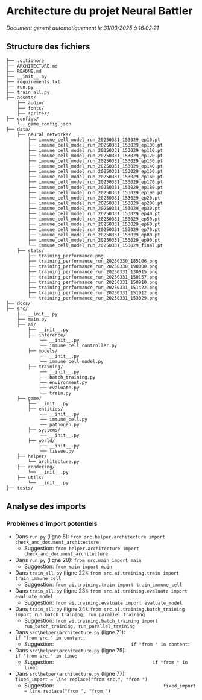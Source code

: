# Architecture du projet Neural Battler

*Document généré automatiquement le 31/03/2025 à 16:02:21*

## Structure des fichiers

```
├── .gitignore
├── ARCHITECTURE.md
├── README.md
├── __init__.py
├── requirements.txt
├── run.py
├── train_all.py
├── assets/
    ├── audio/
    ├── fonts/
    ├── sprites/
├── configs/
    └── game_config.json
├── data/
    ├── neural_networks/
        ├── immune_cell_model_run_20250331_153029_ep10.pt
        ├── immune_cell_model_run_20250331_153029_ep100.pt
        ├── immune_cell_model_run_20250331_153029_ep110.pt
        ├── immune_cell_model_run_20250331_153029_ep120.pt
        ├── immune_cell_model_run_20250331_153029_ep130.pt
        ├── immune_cell_model_run_20250331_153029_ep140.pt
        ├── immune_cell_model_run_20250331_153029_ep150.pt
        ├── immune_cell_model_run_20250331_153029_ep160.pt
        ├── immune_cell_model_run_20250331_153029_ep170.pt
        ├── immune_cell_model_run_20250331_153029_ep180.pt
        ├── immune_cell_model_run_20250331_153029_ep190.pt
        ├── immune_cell_model_run_20250331_153029_ep20.pt
        ├── immune_cell_model_run_20250331_153029_ep200.pt
        ├── immune_cell_model_run_20250331_153029_ep30.pt
        ├── immune_cell_model_run_20250331_153029_ep40.pt
        ├── immune_cell_model_run_20250331_153029_ep50.pt
        ├── immune_cell_model_run_20250331_153029_ep60.pt
        ├── immune_cell_model_run_20250331_153029_ep70.pt
        ├── immune_cell_model_run_20250331_153029_ep80.pt
        ├── immune_cell_model_run_20250331_153029_ep90.pt
        └── immune_cell_model_run_20250331_153029_final.pt
    ├── stats/
        ├── training_performance.png
        ├── training_performance_run_20250330_185106.png
        ├── training_performance_run_20250330_190000.png
        ├── training_performance_run_20250331_130015.png
        ├── training_performance_run_20250331_150157.png
        ├── training_performance_run_20250331_150910.png
        ├── training_performance_run_20250331_151422.png
        ├── training_performance_run_20250331_151912.png
        └── training_performance_run_20250331_153029.png
├── docs/
├── src/
    ├── __init__.py
    ├── main.py
    ├── ai/
        ├── __init__.py
        ├── inference/
            ├── __init__.py
            └── immune_cell_controller.py
        ├── models/
            ├── __init__.py
            └── immune_cell_model.py
        ├── training/
            ├── __init__.py
            ├── batch_training.py
            ├── environment.py
            ├── evaluate.py
            └── train.py
    ├── game/
        ├── __init__.py
        ├── entities/
            ├── __init__.py
            ├── immune_cell.py
            └── pathogen.py
        ├── systems/
            └── __init__.py
        ├── world/
            ├── __init__.py
            └── tissue.py
    ├── helper/
        └── architecture.py
    ├── rendering/
        └── __init__.py
    ├── utils/
        └── __init__.py
├── tests/
```

## Analyse des imports

### Problèmes d'import potentiels

- Dans `run.py` (ligne 5): `from src.helper.architecture import check_and_document_architecture`
  - Suggestion: `from helper.architecture import check_and_document_architecture`
- Dans `run.py` (ligne 20): `from src.main import main`
  - Suggestion: `from main import main`
- Dans `train_all.py` (ligne 22): `from src.ai.training.train import train_immune_cell`
  - Suggestion: `from ai.training.train import train_immune_cell`
- Dans `train_all.py` (ligne 23): `from src.ai.training.evaluate import evaluate_model`
  - Suggestion: `from ai.training.evaluate import evaluate_model`
- Dans `train_all.py` (ligne 24): `from src.ai.training.batch_training import run_batch_training, run_parallel_training`
  - Suggestion: `from ai.training.batch_training import run_batch_training, run_parallel_training`
- Dans `src\helper\architecture.py` (ligne 71): `                            if "from src." in content:`
  - Suggestion: `                            if "from " in content:`
- Dans `src\helper\architecture.py` (ligne 75): `                                    if "from src." in line:`
  - Suggestion: `                                    if "from " in line:`
- Dans `src\helper\architecture.py` (ligne 77): `                                        fixed_import = line.replace("from src.", "from ")`
  - Suggestion: `                                        fixed_import = line.replace("from ", "from ")`

